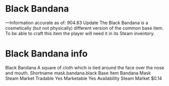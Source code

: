 # Black Bandana

—Information accurate as of: 904.83 Update
The Black Bandana is a cosmetically (but not physically) different version of the common base item. To be able to craft this item the player will need it in its Steam inventory.
# Black Bandana info

Black Bandana
A square of cloth which is tied around the face over the nose and mouth.
Shortname
mask.bandana.black
Base Item
Bandana Mask
Steam Market
Tradable
Yes
Marketable
Yes
Availability
Steam Market
$0.14
